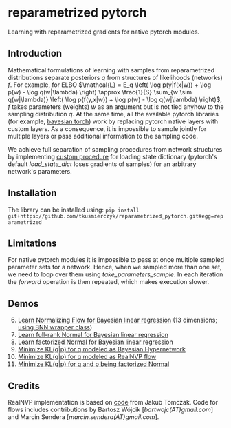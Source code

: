 # reparametrized pytorch
Learning with reparametrized gradients for native pytorch modules.

## Introduction
Mathematical formulations of learning with samples from reparametrized distributions separate posteriors $q$ from structures of likelihoods (networks) $f$. For example, for ELBO $\mathcal{L} = E_q \left( \log p(y|f(x|w)) + \log p(w) - \log q(w|\lambda) \right) \approx \frac{1}{S} \sum_{w \sim q(w|\lambda)} \left( \log p(f(y,x|w)) + \log p(w) - \log q(w|\lambda) \right)$, $f$ takes parameters (weights) $w$ as an argument but is not tied anyhow to the sampling distribution $q$.
At the same time, all the available pytorch libraries (for example, [bayesian torch](https://github.com/IntelLabs/bayesian-torch)) work by replacing pytorch native layers with custom layers. As a consequence, it is impossible to sample jointly for multiple layers or pass additional information to the sampling code.

We achieve full separation of sampling procedures from network structures by implementing [custom procedure](reparametrized/parameters.py) for loading state dictionary (pytorch's default *load_state_dict* loses gradients of samples) for an arbitrary network's parameters. 

## Installation

The library can be installed using:
`pip install git+https://github.com/tkusmierczyk/reparametrized_pytorch.git#egg=reparametrized`

## Limitations

For native pytorch modules it is impossible to pass at once multiple sampled parameter sets for a network. Hence, when we sampled more than one set, we need to loop over them using *take_parameters_sample*. In each iteration the *forward* operation is then repeated, which makes execution slower.

## Demos
6. [Learn Normalizing Flow for Bayesian linear regression](notebooks/bayesian_linear_regression_bnn_wrapper.ipynb) (13 dimensions; [using BNN wrapper class](reparametrized/bnn_wrapper.py))
5. [Learn full-rank Normal for Bayesian linear regression](notebooks/bayesian_linear_regression_full_rank.ipynb)
4. [Learn factorized Normal for Bayesian linear regression](notebooks/bayesian_linear_regression_mfvi.ipynb)
3. [Minimize KL(q|p) for q modeled as Bayesian Hypernetwork](notebooks/bayesian_hypernet_matching_full_rank_gaussian_prior.ipynb)
2. [Minimize KL(q|p) for q modeled as RealNVP flow](notebooks/realnvp_matching_full_rank_gaussian_prior.ipynb)
1. [Minimize KL(q|p) for q and p being factorized Normal](notebooks/matching_gaussian_prior.ipynb)

## Credits
RealNVP implementation is based on [code](https://jmtomczak.github.io/blog/3/3_flows.html) from Jakub Tomczak.
Code for flows includes contributions by Bartosz Wójcik [*bartwojc(AT)gmail.com*] and Marcin Sendera [*marcin.sendera(AT)gmail.com*].

